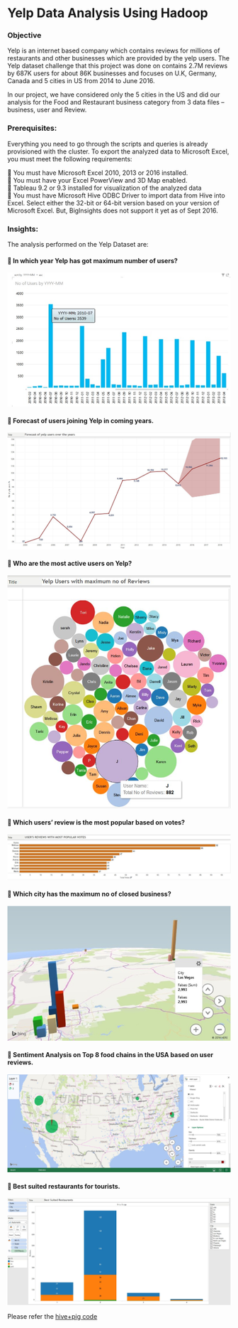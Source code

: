 # Yelp Data Analysis Using Hadoop

### Objective

Yelp is an internet based company which contains reviews for millions of restaurants and other businesses which are provided by the yelp users. The Yelp dataset challenge that this project was done on contains 2.7M reviews by 687K users for about 86K businesses and focuses on U.K, Germany, Canada and 5 cities in US from 2014 to June 2016.  
 
In our project, we have considered only the 5 cities in the US and did our analysis for the Food and Restaurant business category from 3 data files – business, user and Review.

### Prerequisites: 

Everything you need to go through the scripts and queries is already provisioned with the cluster. To export the analyzed data to Microsoft Excel, you must meet the following requirements:  

 You must have Microsoft Excel 2010, 2013 or 2016 installed.  
 You must have your Excel PowerView and 3D Map enabled.  
 Tableau 9.2 or 9.3 installed for visualization of the analyzed data  
 You must have Microsoft Hive ODBC Driver to import data from Hive into Excel. Select either the 32-bit or 64-bit version based on your version of Microsoft Excel. But, BigInsights does not support it yet as of Sept 2016. 

### Insights:

The analysis performed on the Yelp Dataset are: 
 
####  In which year Yelp has got maximum number of users? 

![Insight1](https://github.com/priyanka21sk/Yelp-Data-Analysis-Using-Hadoop-/blob/master/Insights/Insight_1.jpg)

####  Forecast of users joining Yelp in coming years.

![Insight2](https://github.com/priyanka21sk/Yelp-Data-Analysis-Using-Hadoop-/blob/master/Insights/Insight_2.JPG)

####  Who are the most active users on Yelp? 

![Insight3](https://github.com/priyanka21sk/Yelp-Data-Analysis-Using-Hadoop-/blob/master/Insights/Insight_3.JPG)

####  Which users’ review is the most popular based on votes?

![Insight4](https://github.com/priyanka21sk/Yelp-Data-Analysis-Using-Hadoop-/blob/master/Insights/Insight_4.jpg)

####  Which city has the maximum no of closed business?

![Insight5](https://github.com/priyanka21sk/Yelp-Data-Analysis-Using-Hadoop-/blob/master/Insights/Insight_5.jpg)

####  Sentiment Analysis on Top 8 food chains in the USA based on user reviews. 

![Insight6](https://github.com/priyanka21sk/Yelp-Data-Analysis-Using-Hadoop-/blob/master/Insights/Insight_6.jpg)

####  Best suited restaurants for tourists.

![Insight7](https://github.com/priyanka21sk/Yelp-Data-Analysis-Using-Hadoop-/blob/master/Insights/Insight_7.JPG)


Please refer the [hive+pig code](https://github.com/priyanka21sk/Yelp-Data-Analysis-Using-Hadoop-/blob/master/yelp_code(Hive%2BPig).pdf)

